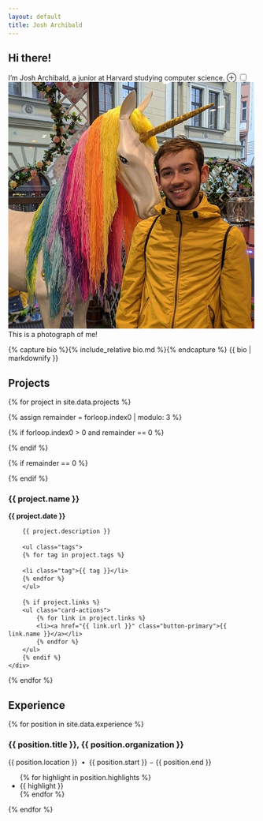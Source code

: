 ```yaml
---
layout: default
title: Josh Archibald
---
```


<section>
<h1>Hi there!</h1>

<p>
    <span class="newthought">I&rsquo;m Josh Archibald,</span> a junior at Harvard studying computer science.
    <label for="me" class="margin-toggle">&#8853;</label>
    <input type="checkbox" id="me" class="margin-toggle"/>
    <span class="marginnote">
        <img src="/assets/josh.jpg" alt="It's me!">
        This is a photograph of me!
    </span>
</p>

{% capture bio %}{% include_relative bio.md %}{% endcapture %}
{{ bio | markdownify }}


</section>


<section>


<h2 id="projects">Projects</h2>

{% for project in site.data.projects %}

{% assign remainder = forloop.index0 | modulo: 3 %}

{% if forloop.index0 > 0 and remainder == 0 %}
</div>
{% endif %}

{% if remainder == 0 %}
<div class="pure-g d-flex">
{% endif %}

<div class="pure-u-1 pure-u-md-7-24 flex-1">
    <div class="card">
        <h3 class="card-title">{{ project.name }}</h3>
        <p><strong>{{ project.date }}</strong></p>

        {{ project.description }}

        <ul class="tags">
        {% for tag in project.tags %}
        
        <li class="tag">{{ tag }}</li>
        {% endfor %}
        </ul>

        {% if project.links %}
        <ul class="card-actions">
            {% for link in project.links %}
            <li><a href="{{ link.url }}" class="button-primary">{{ link.name }}</a></li>
            {% endfor %}
        </ul>
        {% endif %}
    </div>
</div>
{% endfor %}


<section>

<h2 id="experience">Experience</h2>

{% for position in site.data.experience %}

<h3>{{ position.title }}, {{ position.organization }}</h3>
<p>{{ position.location }} &nbsp;&bull;&nbsp; {{ position.start }} &minus; {{ position.end }}</p>

<ul>
{% for highlight in position.highlights %}
<li>{{ highlight }}</li>
{% endfor %}
</ul>

{% endfor %}


</section>

